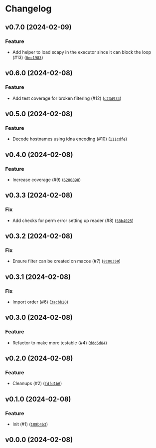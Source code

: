 # Changelog

## v0.7.0 (2024-02-09)

### Feature

- Add helper to load scapy in the executor since it can block the loop (#13) ([`0ec1983`](https://github.com/bdraco/aiodhcpwatcher/commit/0ec19835ccd52e5c71c5d15c5e48c0382b4aea4f))

## v0.6.0 (2024-02-08)

### Feature

- Add test coverage for broken filtering (#12) ([`c23d934`](https://github.com/bdraco/aiodhcpwatcher/commit/c23d934e6f86c031bb25a309edaff607b255596d))

## v0.5.0 (2024-02-08)

### Feature

- Decode hostnames using idna encoding (#10) ([`111cdfe`](https://github.com/bdraco/aiodhcpwatcher/commit/111cdfefcfc621c7ef3d001d8b9f8e2b85460ef2))

## v0.4.0 (2024-02-08)

### Feature

- Increase coverage (#9) ([`6280898`](https://github.com/bdraco/aiodhcpwatcher/commit/6280898a4a55cc3e0feed3e6b78c453038419c5e))

## v0.3.3 (2024-02-08)

### Fix

- Add checks for perm error setting up reader (#8) ([`58b4025`](https://github.com/bdraco/aiodhcpwatcher/commit/58b40253abcefb71deb17c7d87c706a3f47f15fe))

## v0.3.2 (2024-02-08)

### Fix

- Ensure filter can be created on macos (#7) ([`8c00359`](https://github.com/bdraco/aiodhcpwatcher/commit/8c0035964b249eeedc684f19794a99d93a3317a0))

## v0.3.1 (2024-02-08)

### Fix

- Import order (#6) ([`3acbb20`](https://github.com/bdraco/aiodhcpwatcher/commit/3acbb202a4cbfee1fa41595ac5b746c485c1c04e))

## v0.3.0 (2024-02-08)

### Feature

- Refactor to make more testable (#4) ([`ddd6d84`](https://github.com/bdraco/aiodhcpwatcher/commit/ddd6d84c8246b05384b92fa7edf45fca5bed6a92))

## v0.2.0 (2024-02-08)

### Feature

- Cleanups (#2) ([`fdfd1b6`](https://github.com/bdraco/aiodhcpwatcher/commit/fdfd1b66fc11a20930c8a869bcb8766c0156cb8c))

## v0.1.0 (2024-02-08)

### Feature

- Init (#1) ([`188b4b3`](https://github.com/bdraco/aiodhcpwatcher/commit/188b4b315ce3303cdeab9eeb8fa8f8eed2e185ec))

## v0.0.0 (2024-02-08)
